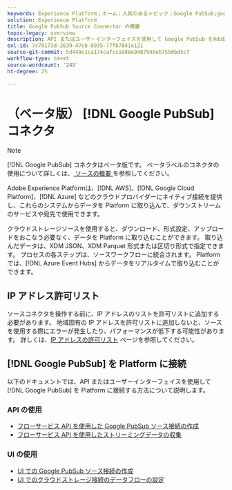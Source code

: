 ```yaml
---
keywords: Experience Platform；ホーム；人気のあるトピック；Google PubSub;google pubsub
solution: Experience Platform
title: Google PubSub Source Connector の概要
topic-legacy: overview
description: API またはユーザーインターフェイスを使用して Google PubSub をAdobe Experience Platformに接続する方法を説明します。
exl-id: 7c78173d-2639-47cb-8935-77fb7841a121
source-git-commit: 5d449c1ca174cafcca988e9487940eb7550bd5cf
workflow-type: tm+mt
source-wordcount: '243'
ht-degree: 2%

---
```


# （ベータ版） [!DNL Google PubSub] コネクタ

>[!NOTE]
>
>[!DNL Google PubSub] コネクタはベータ版です。 ベータラベルのコネクタの使用について詳しくは、[ ソースの概要 ](../../home.md#terms-and-conditions) を参照してください。

Adobe Experience Platformは、[!DNL AWS]、[!DNL Google Cloud Platform]、[!DNL Azure] などのクラウドプロバイダーにネイティブ接続を提供し、これらのシステムからデータを Platform に取り込んで、ダウンストリームのサービスや宛先で使用できます。

クラウドストレージソースを使用すると、ダウンロード、形式設定、アップロードをおこなう必要なく、データを Platform に取り込むことができます。 取り込んだデータは、XDM JSON、XDM Parquet 形式または区切り形式で指定できます。 プロセスの各ステップは、ソースワークフローに統合されます。 Platform では、[!DNL Azure Event Hubs] からデータをリアルタイムで取り込むことができます。

## IP アドレス許可リスト

ソースコネクタを操作する前に、IP アドレスのリストを許可リストに追加する必要があります。 地域固有の IP アドレスを許可リストに追加しないと、ソースを使用する際にエラーが発生したり、パフォーマンスが低下する可能性があります。 詳しくは、[IP アドレスの許可リスト](../../ip-address-allow-list.md) ページを参照してください。

## [!DNL Google PubSub] を Platform に接続

以下のドキュメントでは、API またはユーザーインターフェイスを使用して [!DNL Google PubSub] を Platform に接続する方法について説明します。

### API の使用

- [フローサービス API を使用した Google PubSub ソース接続の作成](../../tutorials/api/create/cloud-storage/google-pubsub.md)
- [フローサービス API を使用したストリーミングデータの収集](../../tutorials/api/collect/streaming.md)

### UI の使用

- [UI での Google PubSub ソース接続の作成](../../tutorials/ui/create/cloud-storage/google-pubsub.md)
- [UI でのクラウドストレージ接続のデータフローの設定](../../tutorials/ui/dataflow/streaming/cloud-storage-streaming.md)
